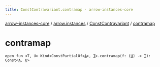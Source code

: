 ```yaml
---
title: ConstContravariant.contramap - arrow-instances-core
---
```


[arrow-instances-core](../../index.html) / [arrow.instances](../index.html) / [ConstContravariant](index.html) / [contramap](./contramap.html)

# contramap

`open fun <T, U> Kind<ConstPartialOf<`[`A`](index.html#A)`>, `[`T`](contramap.html#T)`>.contramap(f: (`[`U`](contramap.html#U)`) -> `[`T`](contramap.html#T)`): Const<`[`A`](index.html#A)`, `[`U`](contramap.html#U)`>`